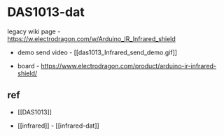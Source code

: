 
# DAS1013-dat

legacy wiki page - https://w.electrodragon.com/w/Arduino_IR_Infrared_shield

- demo send video - [[das1013_Infrared_send_demo.gif]]

- board - https://www.electrodragon.com/product/arduino-ir-infrared-shield/




## ref 

- [[DAS1013]]

- [[infrared]] - [[infrared-dat]]
